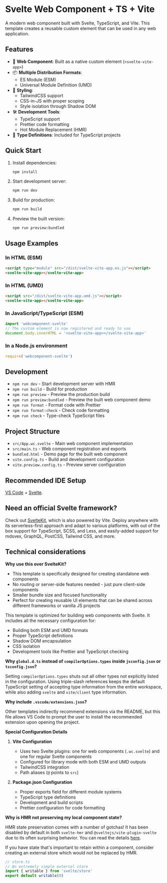 # Svelte Web Component + TS + Vite

A modern web component built with Svelte, TypeScript, and Vite. This template creates a reusable custom element that can be used in any web application.

## Features

- 🧩 **Web Component**: Built as a native custom element (`<svelte-vite-app>`)
- 📦 **Multiple Distribution Formats**: 
  - ES Module (ESM)
  - Universal Module Definition (UMD)
- 🎨 **Styling**: 
  - TailwindCSS support
  - CSS-in-JS with proper scoping
  - Style isolation through Shadow DOM
- 🛠️ **Development Tools**:
  - TypeScript support
  - Prettier code formatting
  - Hot Module Replacement (HMR)
- 📝 **Type Definitions**: Included for TypeScript projects

## Quick Start

1. Install dependencies:
   ```bash
   npm install
   ```

2. Start development server:
   ```bash
   npm run dev
   ```

3. Build for production:
   ```bash
   npm run build
   ```

4. Preview the built version:
   ```bash
   npm run preview:bundled
   ```

## Usage Examples

### In HTML (ESM)
```html
<script type="module" src="/dist/svelte-vite-app.es.js"></script>
<svelte-vite-app></svelte-vite-app>
```

### In HTML (UMD)
```html
<script src="/dist/svelte-vite-app.umd.js"></script>
<svelte-vite-app></svelte-vite-app>
```

### In JavaScript/TypeScript (ESM)
```typescript
import 'webcomponent-svelte'
// The custom element is now registered and ready to use
document.body.innerHTML = '<svelte-vite-app></svelte-vite-app>'
```

### In a Node.js environment
```javascript
require('webcomponent-svelte')
```

## Development

- `npm run dev` - Start development server with HMR
- `npm run build` - Build for production
- `npm run preview` - Preview the production build
- `npm run preview:bundled` - Preview the built web component demo
- `npm run format` - Format code with Prettier
- `npm run format:check` - Check code formatting
- `npm run check` - Type-check TypeScript files

## Project Structure

- `src/App.wc.svelte` - Main web component implementation
- `src/main.ts` - Web component registration and exports
- `bundled.html` - Demo page for the built web component
- `vite.config.ts` - Build and development configuration
- `vite.preview.config.ts` - Preview server configuration

## Recommended IDE Setup

[VS Code](https://code.visualstudio.com/) + [Svelte](https://marketplace.visualstudio.com/items?itemName=svelte.svelte-vscode).

## Need an official Svelte framework?

Check out [SvelteKit](https://github.com/sveltejs/kit#readme), which is also powered by Vite. Deploy anywhere with its serverless-first approach and adapt to various platforms, with out of the box support for TypeScript, SCSS, and Less, and easily-added support for mdsvex, GraphQL, PostCSS, Tailwind CSS, and more.

## Technical considerations

**Why use this over SvelteKit?**

- This template is specifically designed for creating standalone web components
- No routing or server-side features needed - just pure client-side components
- Smaller bundle size and focused functionality
- Perfect for creating reusable UI elements that can be shared across different frameworks or vanilla JS projects

This template is optimized for building web components with Svelte. It includes all the necessary configuration for:
- Building both ESM and UMD formats
- Proper TypeScript definitions
- Shadow DOM encapsulation
- CSS isolation
- Development tools like Prettier and TypeScript checking

**Why `global.d.ts` instead of `compilerOptions.types` inside `jsconfig.json` or `tsconfig.json`?**

Setting `compilerOptions.types` shuts out all other types not explicitly listed in the configuration. Using triple-slash references keeps the default TypeScript setting of accepting type information from the entire workspace, while also adding `svelte` and `vite/client` type information.

**Why include `.vscode/extensions.json`?**

Other templates indirectly recommend extensions via the README, but this file allows VS Code to prompt the user to install the recommended extension upon opening the project.

**Special Configuration Details**

1. **Vite Configuration**
   - Uses two Svelte plugins: one for web components (`.wc.svelte`) and one for regular Svelte components
   - Configured for library mode with both ESM and UMD outputs
   - TailwindCSS integration
   - Path aliases (`@` points to `src`)

2. **Package.json Configuration**
   - Proper exports field for different module systems
   - TypeScript type definitions
   - Development and build scripts
   - Prettier configuration for code formatting

**Why is HMR not preserving my local component state?**

HMR state preservation comes with a number of gotchas! It has been disabled by default in both `svelte-hmr` and `@sveltejs/vite-plugin-svelte` due to its often surprising behavior. You can read the details [here](https://github.com/rixo/svelte-hmr#svelte-hmr).

If you have state that's important to retain within a component, consider creating an external store which would not be replaced by HMR.

```ts
// store.ts
// An extremely simple external store
import { writable } from 'svelte/store'
export default writable(0)
```

